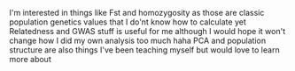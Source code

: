 I'm interested in things like Fst and homozygosity as those are classic population genetics values that I do'nt know how to calculate yet
Relatedness and GWAS stuff is useful for me although I would hope it won't change how I did my own analysis too much haha
PCA and population structure are also things I've been teaching myself but would love to learn more about
